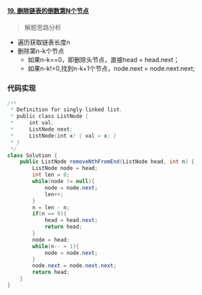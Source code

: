 #### [19. 删除链表的倒数第N个节点](https://leetcode-cn.com/problems/remove-nth-node-from-end-of-list/)

> 解题思路分析

- 遍历获取链表长度n
- 删除第n-k个节点
  - 如果n-k==0，即删除头节点，直接head = head.next；
  - 如果n-k!=0,找到n-k+1个节点，node.next = node.next.next;

### 代码实现


~~~java
/**
 * Definition for singly-linked list.
 * public class ListNode {
 *     int val;
 *     ListNode next;
 *     ListNode(int x) { val = x; }
 * }
 */
class Solution {
    public ListNode removeNthFromEnd(ListNode head, int n) {
        ListNode node = head;
        int len = 0;
        while(node != null){
            node = node.next;
            len++;
        }
        n = len - n;
        if(n == 0){
            head = head.next;
            return head;
        }
        node = head;
        while(n-- > 1){
            node = node.next;
        }
        node.next = node.next.next;
        return head;
    }
}
~~~

